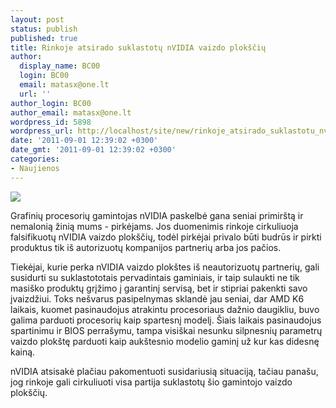```yaml
---
layout: post
status: publish
published: true
title: Rinkoje atsirado suklastotų nVIDIA vaizdo plokščių
author:
  display_name: BC00
  login: BC00
  email: matasx@one.lt
  url: ''
author_login: BC00
author_email: matasx@one.lt
wordpress_id: 5898
wordpress_url: http://localhost/site/new/rinkoje_atsirado_suklastotu_nvidia_vaizdo_ploksciu/
date: '2011-09-01 12:39:02 +0300'
date_gmt: '2011-09-01 12:39:02 +0300'
categories:
- Naujienos
---
```

<div class="imgright"><img src="http://imgs.lt/pics/272d1c8a63f161321d61152e8e6c035b.jpg"  /></div>
<p>Grafinių procesorių gamintojas nVIDIA paskelbė gana seniai primirštą ir nemalonią žinią mums - pirkėjams. Jos duomenimis rinkoje cirkuliuoja falsifikuotų nVIDIA vaizdo plokščių, todėl pirkėjai privalo būti budrūs ir pirkti produktus tik iš autorizuotų kompanijos partnerių arba jos pačios.</p>
<p>Tiekėjai, kurie perka nVIDIA vaizdo plokštes iš neautorizuotų partnerių, gali susidurti su suklastototais pervadintais gaminiais, ir taip sulaukti ne tik masiško produktų grįžimo į garantinį servisą, bet ir stipriai pakenkti savo įvaizdžiui. Toks nešvarus pasipelnymas sklandė jau seniai, dar AMD K6 laikais, kuomet pasinaudojus atrakintu procesoriaus dažnio daugikliu, buvo galima parduoti procesorių kaip spartesnį modelį. Šiais laikais pasinaudojus spartinimu ir BIOS perrašymu, tampa visiškai nesunku silpnesnių parametrų vaizdo plokštę parduoti kaip aukštesnio modelio gaminį už kur kas didesnę kainą.</p>
<p>nVIDIA atsisakė plačiau pakomentuoti susidariusią situaciją, tačiau panašu, jog rinkoje gali cirkuliuoti visa partija suklastotų šio gamintojo vaizdo plokščių.</p>
